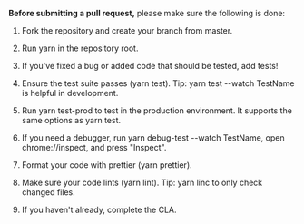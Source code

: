 **Before submitting a pull request,** please make sure the following is done:

1. Fork the repository and create your branch from master.

2. Run yarn in the repository root.

3. If you've fixed a bug or added code that should be tested, add tests!

4. Ensure the test suite passes (yarn test). Tip: yarn test --watch TestName is helpful in development.

5. Run yarn test-prod to test in the production environment. It supports the same options as yarn test.

6. If you need a debugger, run yarn debug-test --watch TestName, open chrome://inspect, and press "Inspect".

7. Format your code with prettier (yarn prettier).

8. Make sure your code lints (yarn lint). Tip: yarn linc to only check changed files.

9. If you haven't already, complete the CLA.
